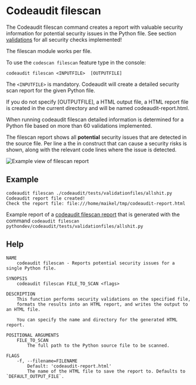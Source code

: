 # Codeaudit filescan

The Codeaudit filescan command creates a report with valuable security information for potential security issues in the Python file.
See section [validations](checksinformation) for all security checks implemented!

The filescan module works per file.

To use the `codescan filescan` feature type in the console:

```
codeaudit filescan <INPUTFILE>  [OUTPUTFILE]
```

The `<INPUTFILE>` is mandatory. Codeaudit will create a detailed security scan report for the given Python file.

If you do not specify [OUTPUTFILE], a HTML output file, a HTML report file is created in the current directory and will be named codeaudit-report.html.

When running codeaudit filescan detailed information is determined for a Python file based on more than 60 validations implemented.

The filescan report shows all **potential** security issues that are detected in the source file.
Per line a the in construct that can cause a security risks is shown, along with the relevant code lines where the issue is detected.

![Example view of filescan report](filescan.png)

## Example

```
codeaudit filescan ./codeaudit/tests/validationfiles/allshit.py 
Codeaudit report file created!
Check the report file: file:///home/maikel/tmp/codeaudit-report.html
```

Example report of a [codeaudit filescan report](examples/filescan.html) that is generated with the command `codeaudit filescan pythondev/codeaudit/tests/validationfiles/allshit.py`


## Help

```
NAME
    codeaudit filescan - Reports potential security issues for a single Python file.

SYNOPSIS
    codeaudit filescan FILE_TO_SCAN <flags>

DESCRIPTION
    This function performs security validations on the specified file, 
    formats the results into an HTML report, and writes the output to an HTML file. 

    You can specify the name and directory for the generated HTML report.

POSITIONAL ARGUMENTS
    FILE_TO_SCAN
        The full path to the Python source file to be scanned.

FLAGS
    -f, --filename=FILENAME
        Default: 'codeaudit-report.html'
        The name of the HTML file to save the report to. Defaults to `DEFAULT_OUTPUT_FILE`.
```
